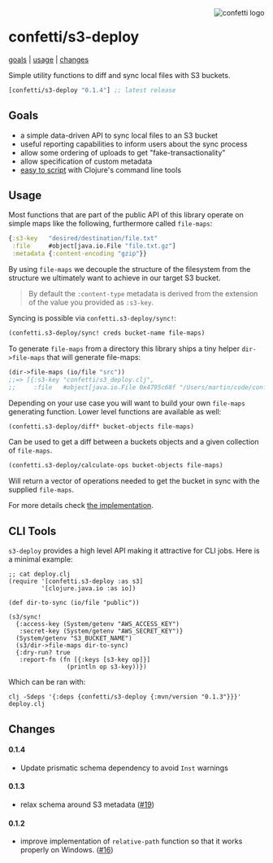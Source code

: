 <img src="https://cloud.githubusercontent.com/assets/97496/11431670/0ef1bb58-949d-11e5-83f7-d07cf1dd89c7.png" alt="confetti logo" align="right" />

# confetti/s3-deploy

[goals](#goals) | [usage](#usage) | [changes](#changes)

Simple utility functions to diff and sync local files with S3 buckets.

[](dependency)
```clojure
[confetti/s3-deploy "0.1.4"] ;; latest release
```
[](/dependency)

## Goals

- a simple data-driven API to sync local files to an S3 bucket
- useful reporting capabilities to inform users about the sync process
- allow some ordering of uploads to get "fake-transactionality"
- allow specification of custom metadata
- [easy to script](#cli-tools) with Clojure's command line tools

## Usage

Most functions that are part of the public API of this library operate
on simple maps like the following, furthermore called `file-maps`:
```clojure
{:s3-key   "desired/destination/file.txt"
 :file     #object[java.io.File "file.txt.gz"]
 :metadata {:content-encoding "gzip"}}
```
By using `file-maps` we decouple the structure of the filesystem from
the structure we ultimately want to achieve in our target S3 bucket.

> By default the `:content-type` metadata is derived from the extension
> of the value you provided as `:s3-key`.

Syncing is possible via `confetti.s3-deploy/sync!`:
```clojure
(confetti.s3-deploy/sync! creds bucket-name file-maps)
```
To generate `file-maps` from a directory this library ships a tiny
helper `dir->file-maps` that will generate file-maps:
```clojure
(dir->file-maps (io/file "src"))
;;=> [{:s3-key "confetti/s3_deploy.clj",
;;     :file   #object[java.io.File 0x4795c68f "/Users/martin/code/confetti-s3-deploy/src/confetti/s3_deploy.clj"]}]
```
Depending on your use case you will want to build your own `file-maps`
generating function. Lower level functions are available as well:
```clojure
(confetti.s3-deploy/diff* bucket-objects file-maps)
```
Can be used to get a diff between a buckets objects and a given collection
of `file-maps`.
```clojure
(confetti.s3-deploy/calculate-ops bucket-objects file-maps)
```
Will return a vector of operations needed to get the bucket in sync with
the supplied `file-maps`.

For more details check [the implementation](https://github.com/confetti-clj/s3-deploy/blob/master/src/confetti/s3_deploy.clj).

## CLI Tools

`s3-deploy` provides a high level API making it attractive for CLI jobs. Here is a minimal example:

```
;; cat deploy.clj
(require '[confetti.s3-deploy :as s3]
         '[clojure.java.io :as io])

(def dir-to-sync (io/file "public"))

(s3/sync!
  {:access-key (System/getenv "AWS_ACCESS_KEY")
   :secret-key (System/getenv "AWS_SECRET_KEY")}
  (System/getenv "S3_BUCKET_NAME")
  (s3/dir->file-maps dir-to-sync)
  {:dry-run? true
   :report-fn (fn [{:keys [s3-key op]}]
                (println op s3-key))})
```
Which can be ran with:
```
clj -Sdeps '{:deps {confetti/s3-deploy {:mvn/version "0.1.3"}}}' deploy.clj
```

## Changes

#### 0.1.4

- Update prismatic schema dependency to avoid `Inst` warnings

#### 0.1.3

- relax schema around S3 metadata ([#19](https://github.com/confetti-clj/s3-deploy/issues/19))

#### 0.1.2

- improve implementation of `relative-path` function so that it works properly on Windows. ([#16](https://github.com/confetti-clj/s3-deploy/pull/16))

